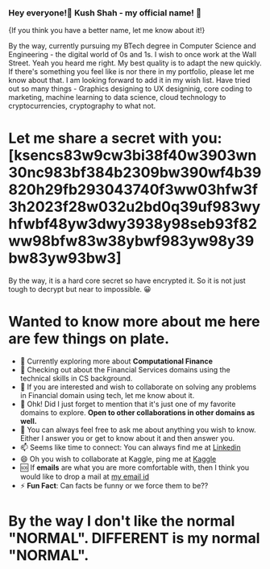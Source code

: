 ### Hey everyone!👋 Kush Shah - my official name! 🙂 
{If you think you have a better name, let me know about it!}

By the way, currently pursuing my BTech degree in Computer Science and Engineering - the digital world of 0s and 1s. I wish to once work at the Wall Street. Yeah you heard me right. My best quality is to adapt the new quickly. If there's something you feel like is nor there in my portfolio, please let me know about that. I am looking forward to add it in my wish list. Have tried out so many things - Graphics designing to UX designinig, core coding to marketing, machine learning to data science, cloud technology to cryptocurrencies, cryptography to what not. 

# Let me share a secret with you: [ksencs83w9cw3bi38f40w3903wn30nc983bf384b2309bw390wf4b39820h29fb293043740f3ww03hfw3f3h2023f28w032u2bd0q39uf983wyhfwbf48yw3dwy3938y98seb93f82ww98bfw83w38ybwf983yw98y39bw83yw93bw3]
By the way, it is a hard core secret so have encrypted it. So it is not just tough to decrypt but near to impossible. 😀


# Wanted to know more about me here are few things on plate. 

- 🔭 Currently exploring more about <b>Computational Finance</b>
- 🌱 Checking out about the Financial Services domains using the technical skills in CS background.
- 👯 If you are interested and wish to collaborate on solving any problems in Financial domain using tech, let me know about it.
- 🤔 Ohk! Did I just forget to mention that it's just one of my favorite domains to explore. <b>Open to other collaborations in other domains as well.</b>
- 💬 You can always feel free to ask me about anything you wish to know. Either I answer you or get to know about it and then answer you.
- 📫 Seems like time to connect: You can always find me at [Linkedin](https://linkedin.com/in/kush-shah-5a771b169/)
- 😄 Oh you wish to collaborate at Kaggle, ping me at [Kaggle](https://www.kaggle.com/kushshah95)
- 🆘 If <b>emails</b> are what you are more comfortable with, then I think you would like to drop a mail at [my email id](kushlinkedin@gmail.com)
- ⚡ <b>Fun Fact</b>: Can facts be funny or we force them to be??

# By the way I don't like the normal "NORMAL". DIFFERENT is my normal "NORMAL".

